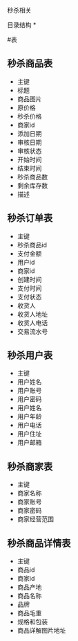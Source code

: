 秒杀相关

目录结构
* 




#表

## 秒杀商品表
* 主键
* 标题
* 商品图片
* 原价格
* 秒杀价格
* 商家id
* 添加日期
* 审核日期
* 审核状态
* 开始时间
* 结束时间
* 秒杀商品数
* 剩余库存数
* 描述

## 秒杀订单表
* 主键
* 秒杀商品id
* 支付金额
* 用户id
* 商家id 
* 创建时间
* 支付时间
* 支付状态
* 收货人
* 收货人地址
* 收货人电话
* 交易流水号

## 秒杀用户表
* 主键
* 用户姓名
* 用户账号
* 用户密码
* 用户姓名
* 用户年龄
* 用户电话
* 用户住址
* 用户邮箱

## 秒杀商家表
* 主键
* 商家名称
* 商家账号
* 商家密码
* 商家经营范围

## 秒杀商品详情表
* 主键
* 商品id 
* 商家id
* 商品产地 
* 商品名称
* 品牌
* 商品毛重
* 规格和包装
* 商品详解图片地址
